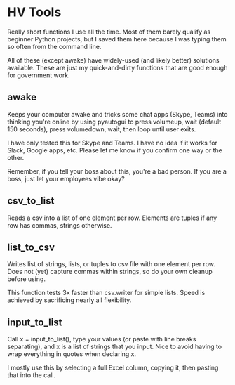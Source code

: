 # HV Tools

Really short functions I use all the time. Most of them barely qualify as beginner Python projects, but I saved them here because I was typing them so often from the command line.

All of these (except awake) have widely-used (and likely better) solutions available. These are just my quick-and-dirty functions that are good enough for government work.

## awake

Keeps your computer awake and tricks some chat apps (Skype, Teams) into thinking you're online by using pyautogui to press volumeup, wait (default 150 seconds), press volumedown, wait, then loop until user exits.

I have only tested this for Skype and Teams. I have no idea if it works for Slack, Google apps, etc. Please let me know if you confirm one way or the other.

Remember, if you tell your boss about this, you're a bad person. If you are a boss, just let your employees vibe okay?

## csv_to_list

Reads a csv into a list of one element per row. Elements are tuples if any row has commas, strings otherwise.

## list_to_csv

Writes list of strings, lists, or tuples to csv file with one element per row. Does not (yet) capture commas within strings, so do your own cleanup before using.

This function tests 3x faster than csv.writer for simple lists. Speed is achieved by sacrificing nearly all flexibility.

## input_to_list

Call x = input_to_list(), type your values (or paste with line breaks separating), and x is a list of strings that you input. Nice to avoid having to wrap everything in quotes when declaring x.

I mostly use this by selecting a full Excel column, copying it, then pasting that into the call.

